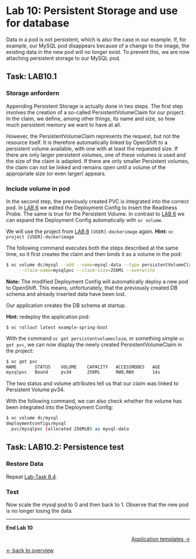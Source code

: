 # Lab 10: Persistent Storage and use for database

Data in a pod is not persistent, which is also the case in our example. If, for example, our MySQL pod disappears because of a change to the image, the existing data in the new pod will no longer exist. To prevent this, we are now attaching persistent storage to our MySQL pod.

## Task: LAB10.1

### Storage anfordern

Appending Persistent Storage is actually done in two steps. The first step involves the creation of a so-called PersistentVolumeClaim for our project. In the claim, we define, among other things, its name and size, so how much persistent memory we want to have at all.

However, the PersistentVolumeClaim represents the request, but not the resource itself. It is therefore automatically linked by OpenShift to a persistent volume available, with one with at least the requested size. If there are only larger persistent volumes, one of these volumes is used and the size of the claim is adapted. If there are only smaller Persistent volumes, the claim can not be linked and remains open until a volume of the appropriate size (or even larger) appears.

### Include volume in pod

In the second step, the previously created PVC is integrated into the correct pod. In  [LAB 6](06_scale.md) we edited the Deployment Config to insert the Readiness Probe. The same is true for the Persistent Volume. In contrast to [LAB 6](06_scale.md) we can expand the Deployment Config automatically with `oc volume`.

We will use the project from [LAB 8](08_database.md) `[USER]-dockerimage` again. **Hint:** `oc project [USER]-dockerimage`

The following command executes both the steps described at the same time, so it first creates the claim and then binds it as a volume in the pod:

```bash
$ oc volume dc/mysql --add --name=mysql-data --type persistentVolumeClaim \
     --claim-name=mysqlpvc --claim-size=256Mi --overwrite
```

**Note:** The modified Deployment Config will automatically deploy a new pod to OpenShift. This means, unfortunately, that the previously created DB schema and already inserted data have been lost.

Our application creates the DB schema at startup.

**Hint:** redeploy the application pod:

```
$ oc rollout latest example-spring-boot
```

With the command `oc get persistentvolumeclaim`, or something simple `oc get pvc`, we can now display the newly created PersistentVolumeClaim in the project:

```bash
$ oc get pvc
NAME       STATUS    VOLUME    CAPACITY   ACCESSMODES   AGE
mysqlpvc   Bound     pv34      256Mi      RWO,RWX       14s
```

The two status and volume attributes tell us that our claim was linked to Persistent Volume pv34.

With the following command, we can also check whether the volume has been integrated into the Deployment Config:

```bash
$ oc volume dc/mysql
deploymentconfigs/mysql
  pvc/mysqlpvc (allocated 256MiB) as mysql-data
```

## Task: LAB10.2: Persistence test

### Restore Data

Repeat [Lab-Task 8.4](08_database.md#l%C3%B6sung-lab84).

### Test

Now scale the mysql pod to 0 and then back to 1. Observe that the new pod is no longer losing the data.

---

**End Lab 10**

<p width="100px" align="right"><a href="11_template.md">Application templates →</a></p>

[← back to overview](../README.md)

